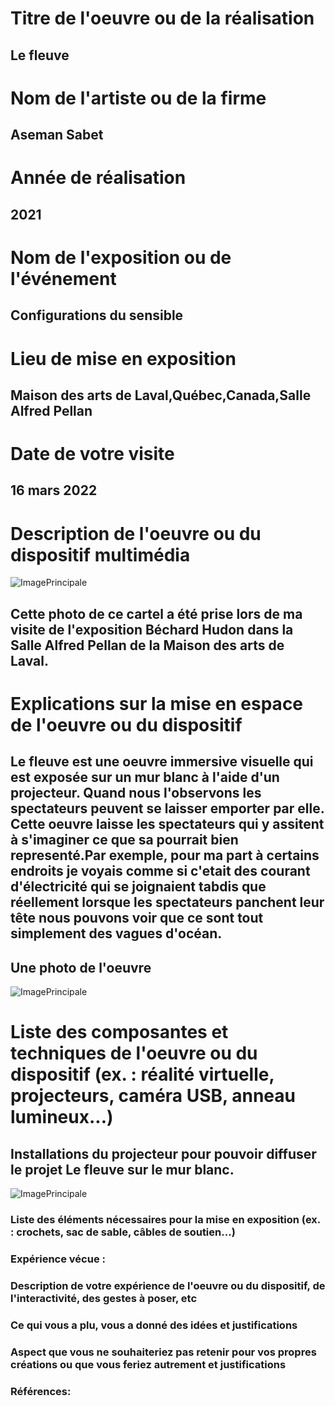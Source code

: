 
# Titre de l'oeuvre ou de la réalisation
## Le fleuve
# Nom de l'artiste ou de la firme
## Aseman Sabet
# Année de réalisation
## 2021
# Nom de l'exposition ou de l'événement
## Configurations du sensible
# Lieu de mise en exposition
## Maison des arts de Laval,Québec,Canada,Salle Alfred Pellan
# Date de votre visite
## 16 mars 2022
# Description de l'oeuvre ou du dispositif multimédia 
![ImagePrincipale](photographies/cartel_le_fleuve.PNG)
## Cette photo de ce cartel a été prise lors de ma visite de l'exposition Béchard Hudon dans la Salle Alfred Pellan de la Maison des arts de Laval. 
# Explications sur la mise en espace de l'oeuvre ou du dispositif
## Le fleuve est une oeuvre immersive visuelle qui est exposée sur un mur blanc à l'aide d'un projecteur. Quand nous l'observons les spectateurs peuvent se laisser emporter par elle. Cette oeuvre laisse les spectateurs qui y assitent à s'imaginer ce que sa pourrait bien representé.Par exemple, pour ma part à certains endroits je voyais comme si c'etait des courant d'électricité qui se joignaient tabdis que réellement lorsque les spectateurs panchent leur tête nous pouvons voir que ce sont tout simplement des vagues d'océan.
## Une photo de l'oeuvre
![ImagePrincipale](photographies/oeuvre_le_fleuve.PNG)
# Liste des composantes et techniques de l'oeuvre ou du dispositif (ex. : réalité virtuelle, projecteurs, caméra USB, anneau lumineux...)
## Installations du projecteur pour pouvoir diffuser le projet Le fleuve sur le mur blanc.
![ImagePrincipale](photographies/projecteur_le_fleuve.PNG)
### Liste des éléments nécessaires pour la mise en exposition (ex. : crochets, sac de sable, câbles de soutien...)

### Expérience vécue :

### Description de votre expérience de l'oeuvre ou du dispositif, de l'interactivité, des gestes à poser, etc

### Ce qui vous a plu, vous a donné des idées et justifications

### Aspect que vous ne souhaiteriez pas retenir pour vos propres créations ou que vous feriez autrement et justifications

### Références:

